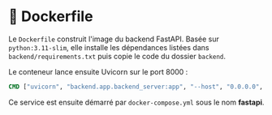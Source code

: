 # 🐋 Dockerfile

Le `Dockerfile` construit l'image du backend FastAPI. Basée sur `python:3.11-slim`,
elle installe les dépendances listées dans `backend/requirements.txt` puis copie
le code du dossier `backend`.

Le conteneur lance ensuite Uvicorn sur le port 8000 :
```Dockerfile
CMD ["uvicorn", "backend.app.backend_server:app", "--host", "0.0.0.0", "--port", "8000"]
```
Ce service est ensuite démarré par `docker-compose.yml` sous le nom **fastapi**.
